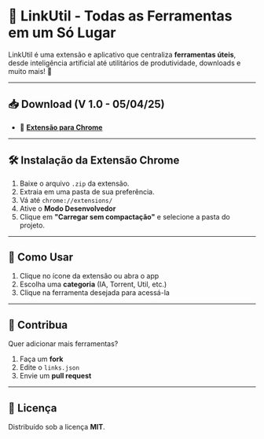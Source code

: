 # 🔗 LinkUtil - Todas as Ferramentas em um Só Lugar  

LinkUtil é uma extensão e aplicativo que centraliza **ferramentas úteis**, desde inteligência artificial até utilitários de produtividade, downloads e muito mais! 🚀  

---

## 📥 Download (V 1.0 - 05/04/25)


- 🧩 [**Extensão para Chrome**](https://github.com/LeonelMiguins/linkutil/raw/refs/heads/main/dist/linkutil-chrome-extension.zip)


---

## 🛠️ Instalação da Extensão Chrome  

1. Baixe o arquivo `.zip` da extensão.
2. Extraia em uma pasta de sua preferência. 
2. Vá até `chrome://extensions/`  
3. Ative o **Modo Desenvolvedor**  
4. Clique em **"Carregar sem compactação"** e selecione a pasta do projeto.

---

## 🚀 Como Usar  

1. Clique no ícone da extensão ou abra o app  
2. Escolha uma **categoria** (IA, Torrent, Util, etc.)  
3. Clique na ferramenta desejada para acessá-la  

---

## 🤝 Contribua  

Quer adicionar mais ferramentas?  
1. Faça um **fork**  
2. Edite o `links.json`  
3. Envie um **pull request**

---

## 📜 Licença  

Distribuído sob a licença **MIT**.  
